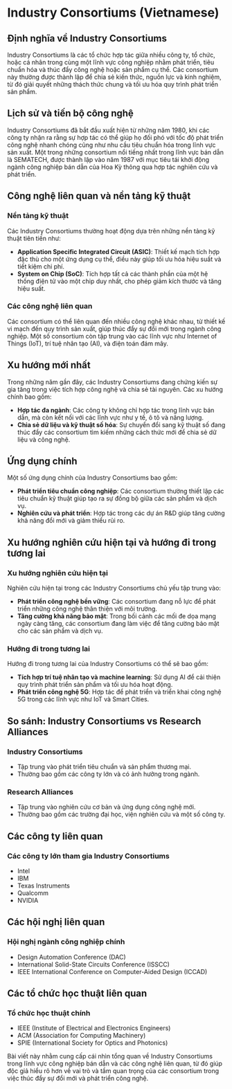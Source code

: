 # Industry Consortiums (Vietnamese)

## Định nghĩa về Industry Consortiums

Industry Consortiums là các tổ chức hợp tác giữa nhiều công ty, tổ chức, hoặc cá nhân trong cùng một lĩnh vực công nghiệp nhằm phát triển, tiêu chuẩn hóa và thúc đẩy công nghệ hoặc sản phẩm cụ thể. Các consortium này thường được thành lập để chia sẻ kiến thức, nguồn lực và kinh nghiệm, từ đó giải quyết những thách thức chung và tối ưu hóa quy trình phát triển sản phẩm.

## Lịch sử và tiến bộ công nghệ

Industry Consortiums đã bắt đầu xuất hiện từ những năm 1980, khi các công ty nhận ra rằng sự hợp tác có thể giúp họ đối phó với tốc độ phát triển công nghệ nhanh chóng cũng như nhu cầu tiêu chuẩn hóa trong lĩnh vực sản xuất. Một trong những consortium nổi tiếng nhất trong lĩnh vực bán dẫn là SEMATECH, được thành lập vào năm 1987 với mục tiêu tái khởi động ngành công nghiệp bán dẫn của Hoa Kỳ thông qua hợp tác nghiên cứu và phát triển.

## Công nghệ liên quan và nền tảng kỹ thuật

### Nền tảng kỹ thuật

Các Industry Consortiums thường hoạt động dựa trên những nền tảng kỹ thuật tiên tiến như:

- **Application Specific Integrated Circuit (ASIC)**: Thiết kế mạch tích hợp đặc thù cho một ứng dụng cụ thể, điều này giúp tối ưu hóa hiệu suất và tiết kiệm chi phí.
- **System on Chip (SoC)**: Tích hợp tất cả các thành phần của một hệ thống điện tử vào một chip duy nhất, cho phép giảm kích thước và tăng hiệu suất.

### Các công nghệ liên quan

Các consortium có thể liên quan đến nhiều công nghệ khác nhau, từ thiết kế vi mạch đến quy trình sản xuất, giúp thúc đẩy sự đổi mới trong ngành công nghiệp. Một số consortium còn tập trung vào các lĩnh vực như Internet of Things (IoT), trí tuệ nhân tạo (AI), và điện toán đám mây.

## Xu hướng mới nhất

Trong những năm gần đây, các Industry Consortiums đang chứng kiến sự gia tăng trong việc tích hợp công nghệ và chia sẻ tài nguyên. Các xu hướng chính bao gồm:

- **Hợp tác đa ngành**: Các công ty không chỉ hợp tác trong lĩnh vực bán dẫn, mà còn kết nối với các lĩnh vực như y tế, ô tô và năng lượng.
- **Chia sẻ dữ liệu và kỹ thuật số hóa**: Sự chuyển đổi sang kỹ thuật số đang thúc đẩy các consortium tìm kiếm những cách thức mới để chia sẻ dữ liệu và công nghệ.

## Ứng dụng chính

Một số ứng dụng chính của Industry Consortiums bao gồm:

- **Phát triển tiêu chuẩn công nghiệp**: Các consortium thường thiết lập các tiêu chuẩn kỹ thuật giúp tạo ra sự đồng bộ giữa các sản phẩm và dịch vụ.
- **Nghiên cứu và phát triển**: Hợp tác trong các dự án R&D giúp tăng cường khả năng đổi mới và giảm thiểu rủi ro.

## Xu hướng nghiên cứu hiện tại và hướng đi trong tương lai

### Xu hướng nghiên cứu hiện tại

Nghiên cứu hiện tại trong các Industry Consortiums chủ yếu tập trung vào:

- **Phát triển công nghệ bền vững**: Các consortium đang nỗ lực để phát triển những công nghệ thân thiện với môi trường.
- **Tăng cường khả năng bảo mật**: Trong bối cảnh các mối đe dọa mạng ngày càng tăng, các consortium đang làm việc để tăng cường bảo mật cho các sản phẩm và dịch vụ.

### Hướng đi trong tương lai

Hướng đi trong tương lai của Industry Consortiums có thể sẽ bao gồm:

- **Tích hợp trí tuệ nhân tạo và machine learning**: Sử dụng AI để cải thiện quy trình phát triển sản phẩm và tối ưu hóa hoạt động.
- **Phát triển công nghệ 5G**: Hợp tác để phát triển và triển khai công nghệ 5G trong các lĩnh vực như IoT và Smart Cities.

## So sánh: Industry Consortiums vs Research Alliances

### Industry Consortiums

- Tập trung vào phát triển tiêu chuẩn và sản phẩm thương mại.
- Thường bao gồm các công ty lớn và có ảnh hưởng trong ngành.

### Research Alliances

- Tập trung vào nghiên cứu cơ bản và ứng dụng công nghệ mới.
- Thường bao gồm các trường đại học, viện nghiên cứu và một số công ty.

## Các công ty liên quan

### Các công ty lớn tham gia Industry Consortiums

- Intel
- IBM
- Texas Instruments
- Qualcomm
- NVIDIA

## Các hội nghị liên quan

### Hội nghị ngành công nghiệp chính

- Design Automation Conference (DAC)
- International Solid-State Circuits Conference (ISSCC)
- IEEE International Conference on Computer-Aided Design (ICCAD)

## Các tổ chức học thuật liên quan

### Tổ chức học thuật chính

- IEEE (Institute of Electrical and Electronics Engineers)
- ACM (Association for Computing Machinery)
- SPIE (International Society for Optics and Photonics)

Bài viết này nhằm cung cấp cái nhìn tổng quan về Industry Consortiums trong lĩnh vực công nghiệp bán dẫn và các công nghệ liên quan, từ đó giúp độc giả hiểu rõ hơn về vai trò và tầm quan trọng của các consortium trong việc thúc đẩy sự đổi mới và phát triển công nghệ.